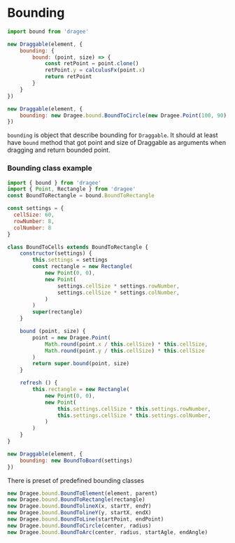 # Bounding

```javascript
import bound from 'dragee'

new Draggable(element, {
    bounding: {
        bound: (point, size) => {
            const retPoint = point.clone()
            retPoint.y = calculusFx(point.x)
            return retPoint
        }
    }
})

new Draggable(element, {
    bounding: new Dragee.bound.BoundToCircle(new Dragee.Point(100, 90), 80)
})
```

`bounding` is object that describe bounding for `Draggable`.
It should at least have `bound` method that got point and size of Draggable as arguments when dragging and return bounded point.

### Bounding class example

```javascript
import { bound } from 'dragee'
import { Point, Rectangle } from 'dragee'
const BoundToRectangle = bound.BoundToRectangle

const settings = {
  cellSize: 60,
  rowNumber: 8,
  colNumber: 8
}

class BoundToCells extends BoundToRectangle {
    constructor(settings) {
        this.settings = settings
        const rectangle = new Rectangle(
            new Point(0, 0),
            new Point(
                settings.cellSize * settings.rowNumber,
                settings.cellSize * settings.colNumber,
            )
        )
        super(rectangle)
    }

    bound (point, size) {
        point = new Dragee.Point(
            Math.round(point.x / this.cellSize) * this.cellSize,
            Math.round(point.y / this.cellSize) * this.cellSize
        )
        return super.bound(point, size)
    }

    refresh () {
        this.rectangle = new Rectangle(
            new Point(0, 0),
            new Point(
                this.settings.cellSize * this.settings.rowNumber,
                this.settings.cellSize * this.settings.colNumber,
            )
        )
    }
}

new Draggable(element, {
    bounding: new BoundToBoard(settings)
})
```

There is preset of predefined bounding classes
```javascript
new Dragee.bound.BoundToElement(element, parent)
new Dragee.bound.BoundToRectangle(rectangle)
new Dragee.bound.BoundTolineX(x, startY, endY)
new Dragee.bound.BoundTolineY(y, startX, endX)
new Dragee.bound.BoundToLine(startPoint, endPoint)
new Dragee.bound.BoundToCircle(center, radius)
new Dragee.bound.BoundToArc(center, radius, startAgle, endAngle)
```

